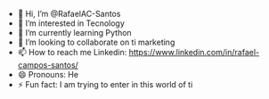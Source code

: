 - 👋 Hi, I’m @RafaelAC-Santos
- 👀 I’m interested in Tecnology
- 🌱 I’m currently learning Python
- 💞️ I’m looking to collaborate on ti marketing
- 📫 How to reach me Linkedin: https://www.linkedin.com/in/rafael-campos-santos/
- 😄 Pronouns: He
- ⚡ Fun fact: I am trying to enter in this world of ti

<!---
RafaelAC-Santos/RafaelAC-Santos is a ✨ special ✨ repository because its `README.md` (this file) appears on your GitHub profile.
You can click the Preview link to take a look at your changes.
--->
